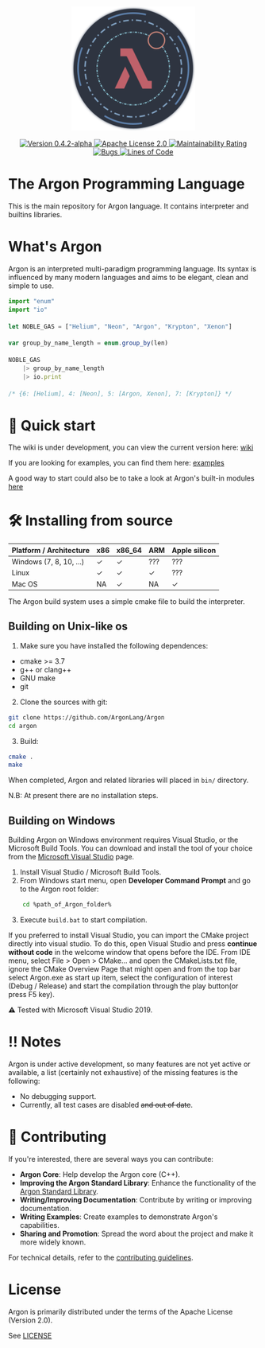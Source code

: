 <p align="center">
  <img alt="Argon Logo" height="250px" src="https://raw.githubusercontent.com/ArgonLang/argon-web/main/static/img/logo.svg">
</p>

<p align="center">
    <a href="https://img.shields.io/badge/version-0.4.2--alpha-red">
      <img src="https://img.shields.io/badge/version-0.4.2--alpha-red" alt="Version 0.4.2-alpha">
    </a>
    <a href="https://www.apache.org/licenses/LICENSE-2.0">
      <img src="https://img.shields.io/badge/license-apache--2.0-blue" alt="Apache License 2.0">
    </a>
    <a href="https://sonarcloud.io/summary/new_code?id=ArgonLang_Argon">
      <img src="https://sonarcloud.io/api/project_badges/measure?project=ArgonLang_Argon&metric=sqale_rating" alt="Maintainability Rating">
    </a>
    <a href="https://sonarcloud.io/summary/new_code?id=ArgonLang_Argon">
      <img src="https://sonarcloud.io/api/project_badges/measure?project=ArgonLang_Argon&metric=bugs" alt="Bugs">
    </a>
    <a href="https://sonarcloud.io/summary/new_code?id=ArgonLang_Argon">
      <img src="https://sonarcloud.io/api/project_badges/measure?project=ArgonLang_Argon&metric=ncloc" alt="Lines of Code">
    </a>
</p>

# The Argon Programming Language
This is the main repository for Argon language. It contains interpreter and builtins libraries.

# What's Argon
Argon is an interpreted multi-paradigm programming language. Its syntax is influenced by many modern languages and aims to be elegant, clean and simple to use. 

```js
import "enum"
import "io"

let NOBLE_GAS = ["Helium", "Neon", "Argon", "Krypton", "Xenon"]

var group_by_name_length = enum.group_by(len)

NOBLE_GAS
    |> group_by_name_length
    |> io.print

/* {6: [Helium], 4: [Neon], 5: [Argon, Xenon], 7: [Krypton]} */
```

# 🚀 Quick start
The wiki is under development, you can view the current version here: [wiki](https://www.arlang.io/docs/intro)

If you are looking for examples, you can find them here: [examples](https://github.com/ArgonLang/Argon/tree/master/example)

A good way to start could also be to take a look at Argon's built-in modules [here](https://github.com/ArgonLang/Argon/tree/master/arlib)

# 🛠️ Installing from source

| Platform / Architecture  | x86 | x86_64 | ARM | Apple silicon |
|--------------------------|-----|--------|-----|---------------|
| Windows (7, 8, 10, ...)  | ✓   | ✓      | ??? | ???           |
| Linux                    | ✓   | ✓      | ✓   | ???           |
| Mac OS                   | NA  | ✓      | NA  | ✓             |

The Argon build system uses a simple cmake file to build the interpreter.

## Building on Unix-like os

1. Make sure you have installed the following dependences:
  * cmake >= 3.7
  * g++ or clang++
  * GNU make
  * git

2. Clone the sources with git:

  ```sh
  git clone https://github.com/ArgonLang/Argon
  cd argon
  ```
  
3. Build:

  ```sh
  cmake .
  make
  ```
  
When completed, Argon and related libraries will placed in `bin/` directory.

N.B: At present there are no installation steps.

## Building on Windows
Building Argon on Windows environment requires Visual Studio, or the Microsoft Build Tools. 
You can download and install the tool of your choice from the [Microsoft Visual Studio](https://www.visualstudio.com/downloads/) page.

1. Install Visual Studio / Microsoft Build Tools.
2. From Windows start menu, open **Developer Command Prompt** and go to the Argon root folder:
```sh
    cd %path_of_Argon_folder%
```
3. Execute `build.bat` to start compilation.

If you preferred to install Visual Studio, you can import the CMake project directly into visual studio. 
To do this, open Visual Studio and press **continue without code** in the welcome window that opens before the IDE. 
From IDE menu, select File > Open > CMake... and open the CMakeLists.txt file, ignore the CMake Overview Page that might open 
and from the top bar select Argon.exe as start up item, select the configuration of interest (Debug / Release) and start the compilation 
through the play button(or press F5 key).

⚠️ Tested with Microsoft Visual Studio 2019.

# ‼️ Notes
Argon is under active development, so many features are not yet active or available, a list (certainly not exhaustive) of the missing features is the following:
* No debugging support.
* Currently, all test cases are disabled ~~and out of date~~.

# 🤝 Contributing
If you're interested, there are several ways you can contribute:

- **Argon Core**: Help develop the Argon core (C++).
- **Improving the Argon Standard Library**: Enhance the functionality of the [Argon Standard Library](https://github.com/argonlang/arlib).
- **Writing/Improving Documentation**: Contribute by writing or improving documentation.
- **Writing Examples**: Create examples to demonstrate Argon's capabilities.
- **Sharing and Promotion**: Spread the word about the project and make it more widely known.

For technical details, refer to the [contributing guidelines](CONTRIBUTING.md).

# License
Argon is primarily distributed under the terms of the Apache License (Version 2.0). 

See [LICENSE](LICENSE)


